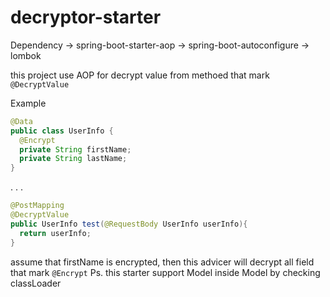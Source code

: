 # decryptor-starter

Dependency
-> spring-boot-starter-aop
-> spring-boot-autoconfigure
-> lombok

this project use AOP for decrypt value from methoed that mark `@DecryptValue`

Example
```java
@Data
public class UserInfo {
  @Encrypt
  private String firstName;
  private String lastName;
}
```
.
.
.
```java
@PostMapping
@DecryptValue
public UserInfo test(@RequestBody UserInfo userInfo){
  return userInfo;
}
```
assume that firstName is encrypted, then this advicer will decrypt all field that mark `@Encrypt`
Ps. this starter support Model inside Model by checking classLoader


